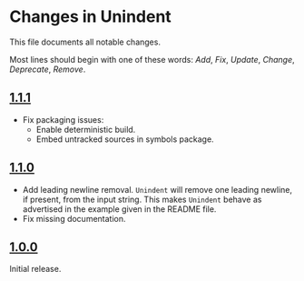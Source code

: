 # Changes in Unindent
This file documents all notable changes.

Most lines should begin with one of these words:
*Add*, *Fix*, *Update*, *Change*, *Deprecate*, *Remove*.

<!--
## [Future](https://github.com/sharpjs/Unindent/compare/release/1.1.1..HEAD)
(none)
-->

## [1.1.1](https://github.com/sharpjs/Unindent/compare/release/1.1.0..release/1.1.1)
- Fix packaging issues:
  - Enable deterministic build.
  - Embed untracked sources in symbols package.

## [1.1.0](https://github.com/sharpjs/Unindent/compare/release/1.0.0..release/1.1.0)
- Add leading newline removal.  `Unindent` will remove one leading newline, if
  present, from the input string.  This makes `Unindent` behave as advertised
  in the example given in the README file.
- Fix missing documentation.

## [1.0.0](https://github.com/sharpjs/Unindent/tree/release/1.0.0)
Initial release.

<!--
  Copyright 2022 Jeffrey Sharp

  Permission to use, copy, modify, and distribute this software for any
  purpose with or without fee is hereby granted, provided that the above
  copyright notice and this permission notice appear in all copies.

  THE SOFTWARE IS PROVIDED "AS IS" AND THE AUTHOR DISCLAIMS ALL WARRANTIES
  WITH REGARD TO THIS SOFTWARE INCLUDING ALL IMPLIED WARRANTIES OF
  MERCHANTABILITY AND FITNESS. IN NO EVENT SHALL THE AUTHOR BE LIABLE FOR
  ANY SPECIAL, DIRECT, INDIRECT, OR CONSEQUENTIAL DAMAGES OR ANY DAMAGES
  WHATSOEVER RESULTING FROM LOSS OF USE, DATA OR PROFITS, WHETHER IN AN
  ACTION OF CONTRACT, NEGLIGENCE OR OTHER TORTIOUS ACTION, ARISING OUT OF
  OR IN CONNECTION WITH THE USE OR PERFORMANCE OF THIS SOFTWARE.
-->
